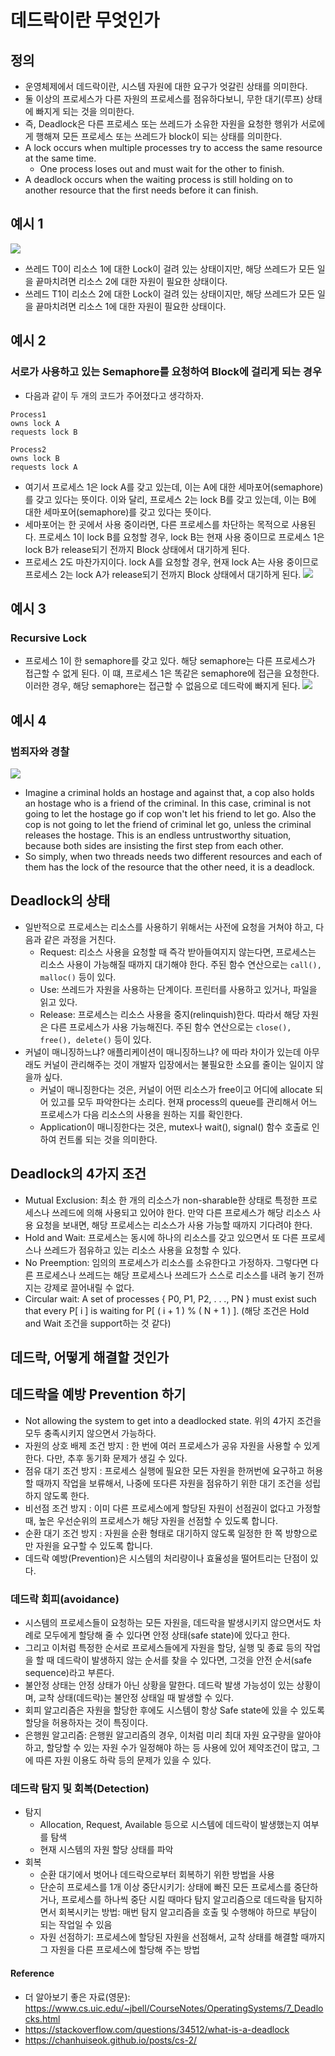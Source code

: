 # 데드락이란 무엇인가
## 정의
* 운영체제에서 데드락이란, 시스템 자원에 대한 요구가 엇갈린 상태를 의미한다.
* 둘 이상의 프로세스가 다른 자원의 프로세스를 점유하다보니, 무한 대기(루프) 상태에 빠지게 되는 것을 의미한다.
* 즉, Deadlock은 다른 프로세스 또는 쓰레드가 소유한 자원을 요청한 행위가 서로에게 행해져 모든 프로세스 또는 쓰레드가 block이 되는 상태를 의미한다.
* A lock occurs when multiple processes try to access the same resource at the same time.
    * One process loses out and must wait for the other to finish.
* A deadlock occurs when the waiting process is still holding on to another resource that the first needs before it can finish.
## 예시 1
![](https://i.imgur.com/MEXzKoF.png)
* 쓰레드 T0이 리소스 1에 대한 Lock이 걸려 있는 상태이지만, 해당 쓰레드가 모든 일을 끝마치려면 리소스 2에 대한 자원이 필요한 상태이다.
* 쓰레드 T1이 리소스 2에 대한 Lock이 걸려 있는 상태이지만, 해당 쓰레드가 모든 일을 끝마치려면 리소스 1에 대한 자원이 필요한 상태이다.
## 예시 2
### 서로가 사용하고 있는 Semaphore를 요청하여 Block에 걸리게 되는 경우
* 다음과 같이 두 개의 코드가 주어졌다고 생각하자.
```
Process1
owns lock A
requests lock B
```
```
Process2
owns lock B
requests lock A
```
* 여기서 프로세스 1은 lock A를 갖고 있는데, 이는 A에 대한 세마포어(semaphore)를 갖고 있다는 뜻이다. 이와 달리, 프로세스 2는 lock B를 갖고 있는데, 이는 B에 대한 세마포어(semaphore)를 갖고 있다는 뜻이다.
* 세마포어는 한 곳에서 사용 중이라면, 다른 프로세스를 차단하는 목적으로 사용된다. 프로세스 1이 lock B를 요청할 경우, lock B는 현재 사용 중이므로 프로세스 1은 lock B가 release되기 전까지 Block 상태에서 대기하게 된다.
* 프로세스 2도 마찬가지이다. lock A를 요청할 경우, 현재 lock A는 사용 중이므로 프로세스 2는 lock A가 release되기 전까지 Block 상태에서 대기하게 된다.
![](https://i.imgur.com/n86eluU.png)
## 예시 3
### Recursive Lock
* 프로세스 1이 한 semaphore를 갖고 있다. 해당 semaphore는 다른 프로세스가 접근할 수 없게 된다. 이 떄, 프로세스 1은 똑같은 semaphore에 접근을 요청한다. 이러한 경우, 해당 semaphore는 접근할 수 없음으로 데드락에 빠지게 된다.
![](https://i.imgur.com/a6f89wO.png)
## 예시 4
### 범죄자와 경찰
![](https://i.imgur.com/lWTXmAi.png)
* Imagine a criminal holds an hostage and against that, a cop also holds an hostage who is a friend of the criminal. In this case, criminal is not going to let the hostage go if cop won't let his friend to let go. Also the cop is not going to let the friend of criminal let go, unless the criminal releases the hostage. This is an endless untrustworthy situation, because both sides are insisting the first step from each other.
* So simply, when two threads needs two different resources and each of them has the lock of the resource that the other need, it is a deadlock.

## Deadlock의 상태
* 일반적으로 프로세스는 리소스를 사용하기 위해서는 사전에 요청을 거쳐야 하고, 다음과 같은 과정을 거친다.
    * Request: 리소스 사용을 요청할 때 즉각 받아들여지지 않는다면, 프로세스는 리소스 사용이 가능해질 때까지 대기해야 한다. 주된 함수 연산으로는 ```call(), malloc()``` 등이 있다.
    * Use: 쓰레드가 자원을 사용하는 단계이다. 프린터를 사용하고 있거나, 파일을 읽고 있다.
    * Release: 프로세스는 리소스 사용을 중지(relinquish)한다. 따라서 해당 자원은 다른 프로세스가 사용 가능해진다. 주된 함수 연산으로는 ```close(), free(), delete()``` 등이 있다.
* 커널이 매니징하느냐? 애플리케이션이 매니징하느냐? 에 따라 차이가 있는데 아무래도 커널이 관리해주는 것이 개발자 입장에서는 불필요한 소요를 줄이는 일이지 않을까 싶다.
    * 커널이 매니징한다는 것은, 커널이 어떤 리소스가 free이고 어디에 allocate 되어 있고를 모두 파악한다는 소리다. 현재 process의 queue를 관리해서 어느 프로세스가 다음 리소스의 사용을 원하는 지를 확인한다.
    * Application이 매니징한다는 것은, mutex나 wait(), signal() 함수 호출로 인하여 컨트롤 되는 것을 의미한다.

## Deadlock의 4가지 조건
* Mutual Exclusion: 최소 한 개의 리소스가 non-sharable한 상태로 특정한 프로세스나 쓰레드에 의해 사용되고 있어야 한다. 만약 다른 프로세스가 해당 리소스 사용 요청을 보내면, 해당 프로세스는 리소스가 사용 가능할 때까지 기다려야 한다.
* Hold and Wait: 프로세스는 동시에 하나의 리소스를 갖고 있으면서 또 다른 프로세스나 쓰레드가 점유하고 있는 리소스 사용을 요청할 수 있다.
* No Preemption: 임의의 프로세스가 리소스를 소유한다고 가정하자. 그렇다면 다른 프로세스나 쓰레드는 해당 프로세스나 쓰레드가 스스로 리소스를 내려 놓기 전까지는 강제로 끌어내릴 수 없다.
* Circular wait:  A set of processes { P0, P1, P2, . . ., PN } must exist such that every P[ i ] is waiting for P[ ( i + 1 ) % ( N + 1 ) ]. (해당 조건은 Hold and Wait 조건을 support하는 것 같다)

## 데드락, 어떻게 해결할 것인가
## 데드락을 예방 Prevention 하기
* Not allowing the system to get into a deadlocked state. 위의 4가지 조건을 모두 충족시키지 않으면서 가능하다.
* 자원의 상호 배제 조건 방지 : 한 번에 여러 프로세스가 공유 자원을 사용할 수 있게 한다. 다만, 추후 동기화 문제가 생길 수 있다.
* 점유 대기 조건 방지 : 프로세스 실행에 필요한 모든 자원을 한꺼번에 요구하고 허용할 때까지 작업을 보류해서, 나중에 또다른 자원을 점유하기 위한 대기 조건을 성립하지 않도록 한다.
* 비선점 조건 방지 : 이미 다른 프로세스에게 할당된 자원이 선점권이 없다고 가정할 때, 높은 우선순위의 프로세스가 해당 자원을 선점할 수 있도록 합니다.
* 순환 대기 조건 방지 : 자원을 순환 형태로 대기하지 않도록 일정한 한 쪽 방향으로만 자원을 요구할 수 있도록 합니다.
* 데드락 예방(Prevention)은 시스템의 처리량이나 효율성을 떨어트리는 단점이 있다.

### 데드락 회피(avoidance)
* 시스템의 프로세스들이 요청하는 모든 자원을, 데드락을 발생시키지 않으면서도 차례로 모두에게 할당해 줄 수 있다면 안정 상태(safe state)에 있다고 한다.
* 그리고 이처럼 특정한 순서로 프로세스들에게 자원을 할당, 실행 및 종료 등의 작업을 할 때 데드락이 발생하지 않는 순서를 찾을 수 있다면, 그것을 안전 순서(safe sequence)라고 부른다.
* 불안정 상태는 안정 상태가 아닌 상황을 말한다.  데드락 발생 가능성이 있는 상황이며, 교착 상태(데드락)는 불안정 상태일 때 발생할 수 있다.
* 회피 알고리즘은 자원을 할당한 후에도 시스템이 항상 Safe state에 있을 수 있도록 할당을 허용하자는 것이 특징이다.
* 은행원 알고리즘: 은행원 알고리즘의 경우, 이처럼 미리 최대 자원 요구량을 알아야 하고, 할당할 수 있는 자원 수가 일정해야 하는 등 사용에 있어 제약조건이 많고, 그에 따른 자원 이용도 하락 등의 문제가 있을 수 있다.

### 데드락 탐지 및 회복(Detection)
* 탐지
    * Allocation, Request, Available 등으로 시스템에 데드락이 발생했는지 여부를 탐색
    * 현재 시스템의 자원 할당 상태를 파악
* 회복
    * 순환 대기에서 벗어나 데드락으로부터 회복하기 위한 방법을 사용
    * 단순히 프로세스를 1개 이상 중단시키기: 상태에 빠진 모든 프로세스를 중단하거나, 프로세스를 하나씩 중단 시킬 때마다 탐지 알고리즘으로 데드락을 탐지하면서 회복시키는 방법: 매번 탐지 알고리즘을 호출 및 수행해야 하므로 부담이 되는 작업일 수 있음
    * 자원 선점하기: 프로세스에 할당된 자원을 선점해서, 교착 상태를 해결할 때까지 그 자원을 다른 프로세스에 할당해 주는 방법

#### Reference
* 더 알아보기 좋은 자료(영문): https://www.cs.uic.edu/~jbell/CourseNotes/OperatingSystems/7_Deadlocks.html
* https://stackoverflow.com/questions/34512/what-is-a-deadlock
* https://chanhuiseok.github.io/posts/cs-2/
